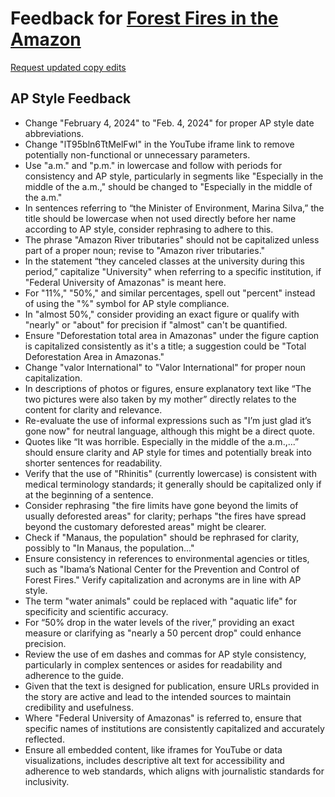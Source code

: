 # Feedback for [Forest Fires in the Amazon](https://renatadaou.github.io/Wildfires-in-Amazonas-2023/)

[Request updated copy edits](https://github.com/jsoma/data-studio-projects-2024/issues/new/choose)

## AP Style Feedback

- Change "February 4, 2024" to "Feb. 4, 2024" for proper AP style date abbreviations.
- Change "lT95bln6TtMelFwl" in the YouTube iframe link to remove potentially non-functional or unnecessary parameters.
- Use "a.m." and "p.m." in lowercase and follow with periods for consistency and AP style, particularly in segments like "Especially in the middle of the a.m.," should be changed to "Especially in the middle of the a.m."
- In sentences referring to “the Minister of Environment, Marina Silva,” the title should be lowercase when not used directly before her name according to AP style, consider rephrasing to adhere to this.
- The phrase "Amazon River tributaries" should not be capitalized unless part of a proper noun; revise to "Amazon river tributaries."
- In the statement “they canceled classes at the university during this period,” capitalize "University" when referring to a specific institution, if "Federal University of Amazonas" is meant here.
- For "11%," "50%," and similar percentages, spell out "percent" instead of using the "%" symbol for AP style compliance.
- In "almost 50%," consider providing an exact figure or qualify with "nearly" or "about" for precision if "almost" can't be quantified.
- Ensure "Deforestation total area in Amazonas" under the figure caption is capitalized consistently as it's a title; a suggestion could be "Total Deforestation Area in Amazonas."
- Change "valor International" to "Valor International" for proper noun capitalization.
- In descriptions of photos or figures, ensure explanatory text like “The two pictures were also taken by my mother” directly relates to the content for clarity and relevance.
- Re-evaluate the use of informal expressions such as "I’m just glad it’s gone now" for neutral language, although this might be a direct quote.
- Quotes like “It was horrible. Especially in the middle of the a.m.,...” should ensure clarity and AP style for times and potentially break into shorter sentences for readability.
- Verify that the use of "Rhinitis" (currently lowercase) is consistent with medical terminology standards; it generally should be capitalized only if at the beginning of a sentence.
- Consider rephrasing "the fire limits have gone beyond the limits of usually deforested areas" for clarity; perhaps "the fires have spread beyond the customary deforested areas" might be clearer.
- Check if "Manaus, the population" should be rephrased for clarity, possibly to "In Manaus, the population..."
- Ensure consistency in references to environmental agencies or titles, such as "Ibama’s National Center for the Prevention and Control of Forest Fires." Verify capitalization and acronyms are in line with AP style.
- The term "water animals" could be replaced with "aquatic life" for specificity and scientific accuracy.
- For “50% drop in the water levels of the river,” providing an exact measure or clarifying as "nearly a 50 percent drop" could enhance precision.
- Review the use of em dashes and commas for AP style consistency, particularly in complex sentences or asides for readability and adherence to the guide.
- Given that the text is designed for publication, ensure URLs provided in the story are active and lead to the intended sources to maintain credibility and usefulness.
- Where "Federal University of Amazonas" is referred to, ensure that specific names of institutions are consistently capitalized and accurately reflected.
- Ensure all embedded content, like iframes for YouTube or data visualizations, includes descriptive alt text for accessibility and adherence to web standards, which aligns with journalistic standards for inclusivity.